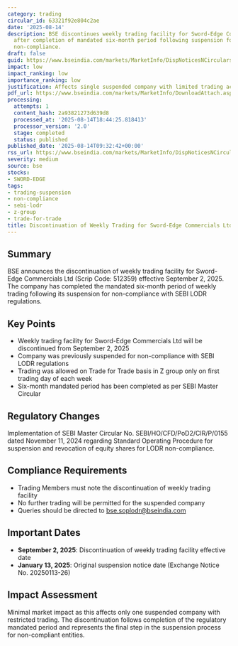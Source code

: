 ```yaml
---
category: trading
circular_id: 63321f92e804c2ae
date: '2025-08-14'
description: BSE discontinues weekly trading facility for Sword-Edge Commercials Ltd
  after completion of mandated six-month period following suspension for SEBI LODR
  non-compliance.
draft: false
guid: https://www.bseindia.com/markets/MarketInfo/DispNoticesNCirculars.aspx?Noticeid={C4A3C62C-6711-49DB-A781-14F011289EA9}&noticeno=20250814-12&dt=08/14/2025&icount=12&totcount=67&flag=0
impact: low
impact_ranking: low
importance_ranking: low
justification: Affects single suspended company with limited trading activity
pdf_url: https://www.bseindia.com/markets/MarketInfo/DownloadAttach.aspx?id=20250814-12&attachedId=
processing:
  attempts: 1
  content_hash: 2a93821273d639d8
  processed_at: '2025-08-14T18:44:25.818413'
  processor_version: '2.0'
  stage: completed
  status: published
published_date: '2025-08-14T09:32:42+00:00'
rss_url: https://www.bseindia.com/markets/MarketInfo/DispNoticesNCirculars.aspx?Noticeid={C4A3C62C-6711-49DB-A781-14F011289EA9}&noticeno=20250814-12&dt=08/14/2025&icount=12&totcount=67&flag=0
severity: medium
source: bse
stocks:
- SWORD-EDGE
tags:
- trading-suspension
- non-compliance
- sebi-lodr
- z-group
- trade-for-trade
title: Discontinuation of Weekly Trading for Sword-Edge Commercials Ltd Due to Non-Compliance
---
```


## Summary

BSE announces the discontinuation of weekly trading facility for Sword-Edge Commercials Ltd (Scrip Code: 512359) effective September 2, 2025. The company has completed the mandated six-month period of weekly trading following its suspension for non-compliance with SEBI LODR regulations.

## Key Points

- Weekly trading facility for Sword-Edge Commercials Ltd will be discontinued from September 2, 2025
- Company was previously suspended for non-compliance with SEBI LODR regulations
- Trading was allowed on Trade for Trade basis in Z group only on first trading day of each week
- Six-month mandated period has been completed as per SEBI Master Circular

## Regulatory Changes

Implementation of SEBI Master Circular No. SEBI/HO/CFD/PoD2/CIR/P/0155 dated November 11, 2024 regarding Standard Operating Procedure for suspension and revocation of equity shares for LODR non-compliance.

## Compliance Requirements

- Trading Members must note the discontinuation of weekly trading facility
- No further trading will be permitted for the suspended company
- Queries should be directed to bse.soplodr@bseindia.com

## Important Dates

- **September 2, 2025**: Discontinuation of weekly trading facility effective date
- **January 13, 2025**: Original suspension notice date (Exchange Notice No. 20250113-26)

## Impact Assessment

Minimal market impact as this affects only one suspended company with restricted trading. The discontinuation follows completion of the regulatory mandated period and represents the final step in the suspension process for non-compliant entities.